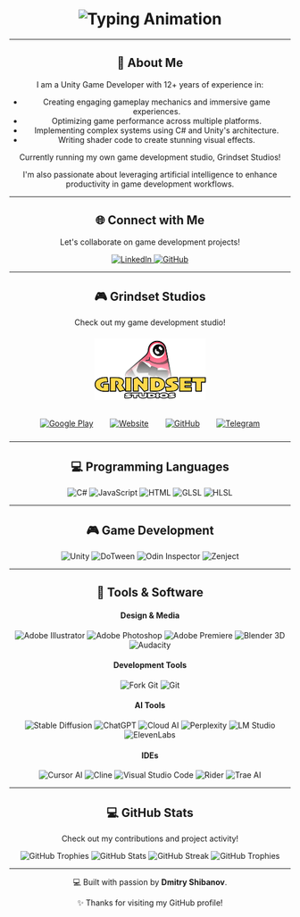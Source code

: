 <div align="center">
    <h1>
        <img src="https://readme-typing-svg.herokuapp.com?font=Jetbrains+mono&size=40&duration=3000&color=33FF33&center=true&vCenter=true&width=540&lines=Hey,+I'm+Dmitry!;_%20Welcome+to+my+GitHub!%20__" alt="Typing Animation" />
    </h1>
</div>

---

<div align="center">
    <h2>🚀 About Me</h2>
    <!-- <p>
        <img src="learning.gif" alt="You are never done learning" width="288" />
    </p> -->
    <p>
        I am a Unity Game Developer with 12+ years of experience in:
        <ul>
            <li>Creating engaging gameplay mechanics and immersive game experiences.</li>
            <li>Optimizing game performance across multiple platforms.</li>
            <li>Implementing complex systems using C# and Unity's architecture.</li>
            <li>Writing shader code to create stunning visual effects.</li>
        </ul>
        <p>Currently running my own game development studio, Grindset Studios!</p>
        <p>I'm also passionate about leveraging artificial intelligence to enhance productivity in game development workflows.</p>
    </p>
</div>

---

<div align="center">
    <h2>🌐 Connect with Me</h2>
    <p>Let's collaborate on game development projects!</p>
    <a href="https://www.linkedin.com/in/dishib">
        <img src="https://img.shields.io/badge/LinkedIn-0077B5?style=for-the-badge&logo=linkedin&logoColor=white" alt="LinkedIn" />
    </a>
    <a href="https://github.com/dmishib">
        <img src="https://img.shields.io/badge/GitHub-100000?style=for-the-badge&logo=github&logoColor=white" alt="GitHub" />
    </a>
</div>

---

<div align="center">
    <h2>🎮 Grindset Studios</h2>
    <p>Check out my game development studio!</p>
    <div style="margin: 20px;">
        <img src="/studio_logo.png" alt="Grindset Studios Logo" width="200" />
    </div>
    <div style="display: flex; justify-content: center; flex-wrap: wrap; gap: 10px;">
        <div style="margin: 10px;">
            <a href="https://play.google.com/store/apps/dev?id=4904492079701792773">
                <img src="https://img.shields.io/badge/Google_Play-414141?style=for-the-badge&logo=google-play&logoColor=white" alt="Google Play" />
            </a>
        </div>
        <div style="margin: 10px;">
            <a href="https://grindset.space/">
                <img src="https://img.shields.io/badge/Website-4285F4?style=for-the-badge&logo=google-chrome&logoColor=white" alt="Website" />
            </a>
        </div>
        <div style="margin: 10px;">
            <a href="https://github.com/orgs/GrindsetStudios/">
                <img src="https://img.shields.io/badge/GitHub-100000?style=for-the-badge&logo=github&logoColor=white" alt="GitHub" />
            </a>
        </div>
        <div style="margin: 10px;">
            <a href="https://t.me/GrindsetStudios">
                <img src="https://img.shields.io/badge/Telegram-2CA5E0?style=for-the-badge&logo=telegram&logoColor=white" alt="Telegram" />
            </a>
        </div>
    </div>
</div>

---

<div align="center">
    <h2>💻 Programming Languages</h2>
    <p>
        <img src="https://img.shields.io/badge/C%23-239120?style=for-the-badge&logo=c-sharp&logoColor=white" alt="C#"/>
        <img src="https://img.shields.io/badge/JavaScript-F7DF1E?style=for-the-badge&logo=javascript&logoColor=black" alt="JavaScript"/>
        <img src="https://img.shields.io/badge/HTML5-E34F26?style=for-the-badge&logo=html5&logoColor=white" alt="HTML" />
        <img src="https://img.shields.io/badge/GLSL-5586A4?style=for-the-badge&logo=opengl&logoColor=white" alt="GLSL"/>
        <img src="https://img.shields.io/badge/HLSL-5C2D91?style=for-the-badge&logo=directx&logoColor=white" alt="HLSL"/>
    </p>
</div>

---

<div align="center">
    <h2>🎮 Game Development</h2>
    <p>
        <img src="https://img.shields.io/badge/Unity-000000?style=for-the-badge&logo=unity&logoColor=white" alt="Unity" />
        <img src="https://img.shields.io/badge/DoTween-2496ED?style=for-the-badge" alt="DoTween" />
        <img src="https://img.shields.io/badge/Odin_Inspector-FF9900?style=for-the-badge" alt="Odin Inspector" />
        <img src="https://img.shields.io/badge/Zenject-623CE4?style=for-the-badge" alt="Zenject" />
    </p>
</div>

---

<div align="center">
    <h2>🔧 Tools & Software</h2>
    <h4>Design & Media</h4>
    <p>
        <img src="https://img.shields.io/badge/Adobe_Illustrator-FF9A00?style=for-the-badge&logo=adobeillustrator&logoColor=white" alt="Adobe Illustrator" />
        <img src="https://img.shields.io/badge/Adobe_Photoshop-31A8FF?style=for-the-badge&logo=adobephotoshop&logoColor=white" alt="Adobe Photoshop" />
        <img src="https://img.shields.io/badge/Adobe_Premiere-9999FF?style=for-the-badge&logo=adobepremierepro&logoColor=white" alt="Adobe Premiere" />
        <img src="https://img.shields.io/badge/Blender_3D-F5792A?style=for-the-badge&logo=blender&logoColor=white" alt="Blender 3D" />
        <img src="https://img.shields.io/badge/Audacity-0000CC?style=for-the-badge&logo=audacity&logoColor=white" alt="Audacity" />
    </p>
    <h4>Development Tools</h4>
    <p>
      <img src="https://img.shields.io/badge/Fork_Git-F05032?style=for-the-badge&logo=git&logoColor=white" alt="Fork Git"/>
      <img src="https://img.shields.io/badge/Git-F05032?style=for-the-badge&logo=git&logoColor=white" alt="Git"/>
    </p>
    <h4>AI Tools</h4>
    <p>
      <img src="https://img.shields.io/badge/Stable_Diffusion-5A67D8?style=for-the-badge" alt="Stable Diffusion"/>
      <img src="https://img.shields.io/badge/ChatGPT-74aa9c?style=for-the-badge&logo=openai&logoColor=white" alt="ChatGPT"/>
      <img src="https://img.shields.io/badge/Cloud_AI-4285F4?style=for-the-badge&logo=googlecloud&logoColor=white" alt="Cloud AI"/>
      <img src="https://img.shields.io/badge/Perplexity-000000?style=for-the-badge" alt="Perplexity"/>
      <img src="https://img.shields.io/badge/LM_Studio-FF6B6B?style=for-the-badge" alt="LM Studio"/>
      <img src="https://img.shields.io/badge/ElevenLabs-2D2D2D?style=for-the-badge" alt="ElevenLabs"/>
    </p>
    <h4>IDEs</h4>
    <p>
      <img src="https://img.shields.io/badge/Cursor_AI-007ACC?style=for-the-badge" alt="Cursor AI"/>
      <img src="https://img.shields.io/badge/Cline-000000?style=for-the-badge" alt="Cline"/>
      <img src="https://img.shields.io/badge/Visual_Studio_Code-007ACC?style=for-the-badge&logo=visualstudiocode&logoColor=white" alt="Visual Studio Code"/>
      <img src="https://img.shields.io/badge/Rider-000000?style=for-the-badge&logo=rider&logoColor=white" alt="Rider"/>
      <img src="https://img.shields.io/badge/Trae_AI-6C5CE7?style=for-the-badge" alt="Trae AI"/>
    </p>
</div>

---

<div align="center">
    <h2>💻 GitHub Stats</h2>
    <p>Check out my contributions and project activity!</p>
    <img src="https://github-profile-trophy.vercel.app/?username=dmishib&theme=radical&no-frame=true&row=1" alt="GitHub Trophies" />
    <img src="https://github-readme-stats.vercel.app/api?username=dmishib&theme=radical&show_icons=true&hide_border=false&count_private=true" alt="GitHub Stats" />
    <img src="https://github-readme-streak-stats.herokuapp.com/?user=dmishib&theme=radical" alt="GitHub Streak" />
    <img src="https://github-readme-stats.vercel.app/api/wakatime?username=dmishib&layout=compact&theme=radical&hide=other" alt="GitHub Trophies" />
</div>

---

<div align="center">
    <p>💻 Built with passion by <strong>Dmitry Shibanov</strong>.</p>
    <p>✨ Thanks for visiting my GitHub profile!</p>
</div>